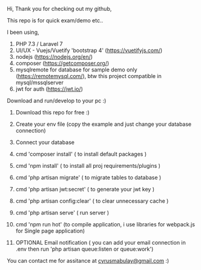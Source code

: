  Hi, Thank you for checking out my github, 

This repo is for quick exam/demo etc.. 

I been using, 
1. PHP 7.3 / Laravel 7
2. UI/UX - Vuejs/Vuetify 'bootstrap 4' (https://vuetifyjs.com/) 
3. nodejs (https://nodejs.org/en/)
4. composer (https://getcomposer.org/)
5. mysqlremote for database for sample demo only (https://remotemysql.com/), btw this project compatible in mysql/mssqlserver
6. jwt for auth (https://jwt.io/)



Download and run/develop to your pc :) 
1. Download this repo for free :) 
2. Create your env file (copy the example and just change your database connection)
3. Connect your database
4. cmd 'composer install'                       ( to install default packages )
5. cmd 'npm install'                            ( to install all proj requirements/plugins ) 
6. cmd 'php artisan migrate'                    ( to migrate tables to database ) 
7. cmd 'php artisan jwt:secret'                 ( to generate your jwt key )
8. cmd 'php artisan config:clear'               ( to clear unnecessary cache )
9. cmd 'php artisan serve'                      ( run server ) 
10. cmd 'npm run hot'                           (to compile application, i use libraries for webpack.js for Single page application) 

11. OPTIONAL Email notification                 ( you can add your email connection in .env then run 'php artisan queue:listen or queue:work')



You can contact me for assitance at cyrusmabulay@gmail.com :) 
